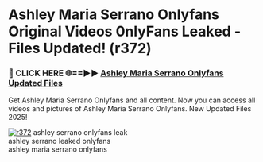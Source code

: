 # Ashley Maria Serrano Onlyfans Original Videos 0nlyFans Leaked - Files Updated! (r372)

<h3>🔴 CLICK HERE 🌐==►► <a href="https://tinyurl.com/ms9xzufz" rel="nofollow">Ashley Maria Serrano Onlyfans Updated Files</a></h3>

Get Ashley Maria Serrano Onlyfans and all content. Now you can access all videos and pictures of Ashley Maria Serrano Onlyfans. New Updated Files 2025!

[![r372](https://i.imgur.com/PQ7UWWw.gif)](https://tinyurl.com/ms9xzufz)
ashley serrano onlyfans leak<br>
ashley serrano leaked onlyfans<br>
ashley maria serrano onlyfans